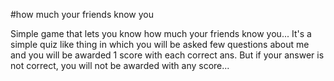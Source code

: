 #how much your friends know you


Simple game that lets you know how much your friends know you...
It's a simple quiz like thing in which you will be asked few questions about me and you will be awarded 1 score with each correct ans. But if your answer is not correct, you will not be awarded with any score...
